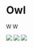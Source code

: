 # Owl
W
W

<img src="https://tenor.com/view/owl-fedora-cute-gif-7549019.gif">
<img src="https://media.tenor.com/i-stLGsTrZ4AAAAd/owl-hat.gif">
<img src="https://tenor.com/view/hoot-hoot-owl-fly-gif-16878437.gif">
